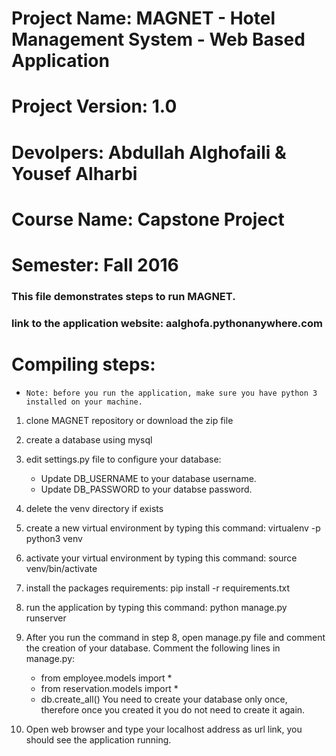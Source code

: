 # Project Name: MAGNET - Hotel Management System - Web Based Application
# Project Version: 1.0
# Devolpers: Abdullah Alghofaili & Yousef Alharbi
# Course Name: Capstone Project
# Semester: Fall 2016
### This file demonstrates steps to run MAGNET.
### link to the application website: aalghofa.pythonanywhere.com

# Compiling steps:
 *     Note: before you run the application, make sure you have python 3 installed on your machine.
 1. clone MAGNET repository or download the zip file
2. create a database using mysql
3. edit settings.py file to configure your database:
	- Update DB_USERNAME to your database username.
	- Update DB_PASSWORD to your databse password.
4. delete the venv directory if exists
5. create a new virtual environment by typing this command:
    virtualenv -p python3 venv
6. activate your virtual environment by typing this command:
    source venv/bin/activate
7. install the packages requirements:
    pip install -r requirements.txt
8. run the application by typing this command: 
    python manage.py runserver
9. After you run the command in step 8, open manage.py file and comment the creation of your database. Comment the following lines in manage.py:
	- from employee.models import *
	- from reservation.models import *
	- db.create_all()
You need to create your database only once, therefore once you created it you do not need to create it again.

10. Open web browser and type your localhost address as url link, you should see the application running.

